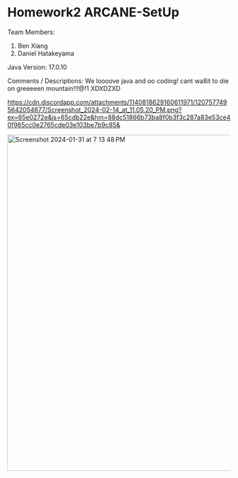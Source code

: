 # Homework2 ARCANE-SetUp

Team Members:

1. Ben Xiang
2. Daniel Hatakeyama

Java Version: 17.0.10

Comments / Descriptions:
We loooove java and oo coding! cant wa8it to die on greeeeen mountain!!!@!1 XDXDZXD

https://cdn.discordapp.com/attachments/1140818629160611971/1207577495642054677/Screenshot_2024-02-14_at_11.05.20_PM.png?ex=65e0272e&is=65cdb22e&hm=88dc51866b73ba8f0b3f3c287a83e53ce40f965cc0e2765cde03e103be7b9c85&


<img width="757" alt="Screenshot 2024-01-31 at 7 13 48 PM" src="https://github.com/CSCI-4448-5448-OOAD-Spring2024/homework-2-arcane-setup-jonben3215/assets/63603790/352d33d8-6d00-46c9-806d-a87b4784f660">
